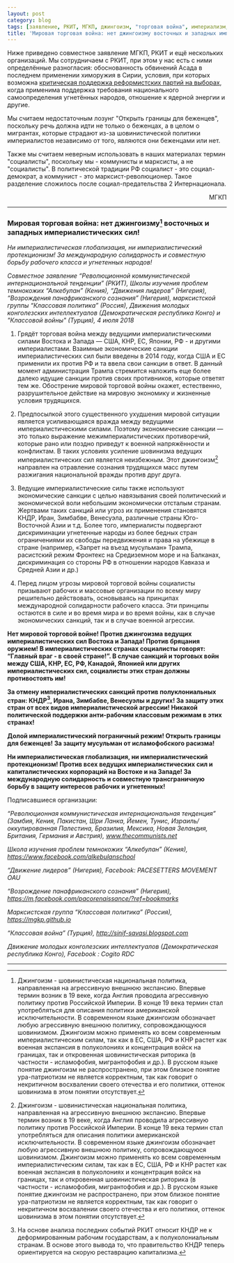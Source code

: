 ```yaml
---
layout: post
category: blog
tags: [заявление, РКИТ, МГКП, джингоизм, "торговая война", империализм, ]
title: 'Мировая торговая война: нет джингоизму восточных и западных империалистических сил!'
---
```


Ниже приведено совместное заявление МГКП, РКИТ и ещё нескольких организаций. Мы сотрудничаем с РКИТ, при этом у нас есть с ними определённые разногласия: обоснованность обвинений Асада в последнем применении химоружия в Сирии, условия, при которых возможна [критическая поддержка реформистских партий на выборах](https://mgkp.github.io/blog/2018/03/16/elections), когда применима поддержка требования национального самоопределения угнетённых народов, отношение к ядерной энергии и другие.

Мы считаем недостаточным лозунг "Открыть границы для беженцев", поскольку речь должна идти не только о беженцах, а в целом о мигрантах, которые страдают из-за шовинистической политики империалистов независимо от того, являются они беженцами или нет.

Также мы считаем неверным использовать в наших материалах термин "социалисты", поскольку мы - коммунисты и марксисты, а не "социалисты". В политической традиции РФ социалист - это социал-демократ, а коммунист - это марксист-революционер. Такое разделение сложилось после социал-предательства 2 Интернационала.

<p style="text-align: right;">МГКП</p>

<hr/>

### Мировая торговая война: нет джингоизму[^1] восточных и западных империалистических сил!

*Ни империалистическая глобализация, ни империалистический протекционизм! За международную солидарность и совместную борьбу рабочего класса и угнетенных народов!*

*Совместное заявление “Революционной коммунистической интернациональной тенденции” (РКИТ), Школы изучения проблем темнокожих “Алкебулан” (Кения), “Движения лидеров” (Нигерия), “Возрождения панафриканского сознания” (Нигерия), марксистской группы “Классовая политика” (Россия), Движения молодых конголезских интеллектуалов (Демократическая республика Конго) и "Классовой войны" (Турция), 4 июля 2018*

1. Грядёт торговая война между ведущими империалистическими силами Востока и Запада — США, КНР, ЕС, Японии, РФ - и другими империалистами. Взаимные экономические санкции империалистических сил были введены в 2014 году, когда США и ЕС применили их против РФ и та ввела свои санкции в ответ. В данный момент администрация Трампа стремится наложить еще более далеко идущие санкции против своих противников, которые ответят тем же. Обострение мировой торговой войны окажет, естественно, разрушительное действие на мировую экономику и жизненные условия трудящихся.   

2. Предпосылкой этого существенного ухудшения мировой ситуации является усиливающаяся вражда между ведущими империалистическими силами. Поэтому экономические санкции — это только выражение межимпериалистических противоречий, которые рано или поздно приведут к военной напряжённости и конфликтам. В таких условиях усиление шовинизма ведущих империалистических сил является неизбежным. Этот джингоизм[^1] направлен на отравление сознания трудящихся масс путем разжигания национальной вражды против друг друга.

3. Ведущие империалистические силы также используют экономические санкции с целью навязывания своей политический и экономической воли небольшим экономически отсталым странам. Жертвами таких санкций или угроз их применения становятся КНДР, Иран, Зимбабве, Венесуэла, различные страны Юго-Восточной Азии и т.д. Более того, империалисты подвергают дискриминации угнетенные народы из более бедных стран ограничениями их свободы передвижения и права на убежище в стране (например, «Запрет на въезд мусульман» Трампа, расистский режим Фронтекс на Средиземном море и на Балканах, дискриминация со стороны РФ в отношении народов Кавказа и Средней Азии и др.)

4. Перед лицом угрозы мировой торговой войны социалисты призывают рабочих и массовые организации по всему миру решительно действовать, основываясь на принципах международной солидарности рабочего класса. Эти принципы остаются в силе и во время мира и во время войны, как в случае экономических санкций, так и в случае военной агрессии.   

**Нет мировой торговой войне! Против джингоизма ведущих империалистических сил Востока и Запада! Против бряцания оружием! В империалистических странах социалисты говорят: “Главный враг - в своей стране!”. В случае санкций и торговых войн между США, КНР, ЕС, РФ, Канадой, Японией или других империалистических сил, социалисты этих стран должны противостоять им!**

**За отмену империалистических санкций против полуклониальных стран: КНДР[^2], Иранa, Зимбабве, Венесуэлы и других! За защиту этих стран от всех видов империалистической агрессии! Никакой политической поддержки анти-рабочим классовым режимам в этих странах!**

**Долой империалистический пограничный режим! Открыть границы для беженцев! За защиту мусульман от исламофобского расизма!**

**Ни империалистическая глобализация, ни империалистический протекционизм! Против всех ведущих империалистических сил и капиталистических корпораций на Востоке и на Западе! За международную солидарность и совместную трансграничную борьбу в защиту интересов рабочих и угнетенных!**

Подписавшиеся организации: 
    
*“Революционная коммунистическая интернациональная тенденция” (Замбия, Кения, Пакистан, Шри Ланка, Йемен, Тунис, Израиль/оккупированная Палестина, Бразилия, Мексика, Новая Зеландия, Британия, Германия и Австрия), www.thecommunists.net*
     
*Школа изучения проблем темнокожих “Алкебулан” (Кения), https://www.facebook.com/alkebulanschool*

*“Движение лидеров” (Нигерия), Facebook: PACESETTERS MOVEMENT OAU*

*“Возрождение панафриканского сознания” (Нигерия), https://m.facebook.com/pacorenaissance/?ref=bookmarks*
 
*Марксистская группа “Классовая политика” (Россия), https://mgkp.github.io*

*“Классовая война” (Турция), http://sinif-savasi.blogspot.com*
  
*Движение молодых конголезских интеллектуалов (Демократическая республика Конго), Facebook : Cogito RDC*

<hr/>

[^1]: Джингоизм - шовинистическая национальная политика, направленная на агрессивную внешнюю экспансию. Впервые термин возник в 19 веке, когда Англия проводила агрессивную политику против Российской Империи. В конце 19 века термин стал употребляться для описания политики американской исключительности. В современном языке джингоизм обозначает любую агрессивную внешнюю политику, сопровождающуюся шовинизмом. Джингоизм можно применять ко всем современным империалистическим силам, так как в ЕС, США, РФ и КНР растет как военная экспансия в полуколониях и концентрация войск на границах, так и откровенная шовинистическая риторика (в частности - исламофобия, мигрантофобия и др.). В русском языке понятие джингоизм не распространено, при этом близкое понятие ура-патриотизм не является корректным, так как говорит о некритичном восхвалении своего отечества и его политики, оттенок шовинизма в этом понятии отсутствует.

[^2]: На основе анализа последних событий РКИТ относит КНДР не к деформированным рабочим государствам, а к полуколониальным странам. В основе этого вывода тo, что правительство КНДР теперь ориентируется на скорую реставрацию капитализма.